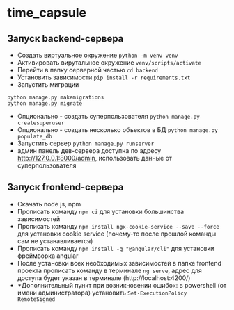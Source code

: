 # time_capsule
## Запуск backend-сервера
* Создать виртуальное окружение ```python -m venv venv```
* Активировать вирутальное окружение ```venv/scripts/activate```
* Перейти в папку серверной частью ```cd backend```
* Установить зависимости ```pip install -r requirements.txt```
* Запустить миграции 
```
python manage.py makemigrations
python manage.py migrate
```
* Опционально - создать суперпользователя ```python manage.py createsuperuser```
* Опционально - создать несколько объектов в БД ```python manage.py populate_db```
* Запустить сервер ```python manage.py runserver```
* админ панель дев-сервера доступна по адресу http://127.0.0.1:8000/admin, использовать данные от суперпользователя

## Запуск frontend-сервера
* Скачать node js, npm
* Прописать команду ```npm ci``` для установки большинства зависимостей
* Прописать команду ```npm install ngx-cookie-service --save --force``` для установки cookie service (почему-то после прошлой команды сам не устанавливается)
* Прописать команду ```npm install -g "@angular/cli"``` для установки фреймворка angular
* После установки всех необходимых зависимостей в папке frontend проекта прописать команду в терминале ```ng serve```, адрес для доступа будет указан в терминале (http://localhost:4200/)
* *Дополнительный пункт при возникновении ошибок: в powershell (от имени администратора) установить ```Set-ExecutionPolicy RemoteSigned```
